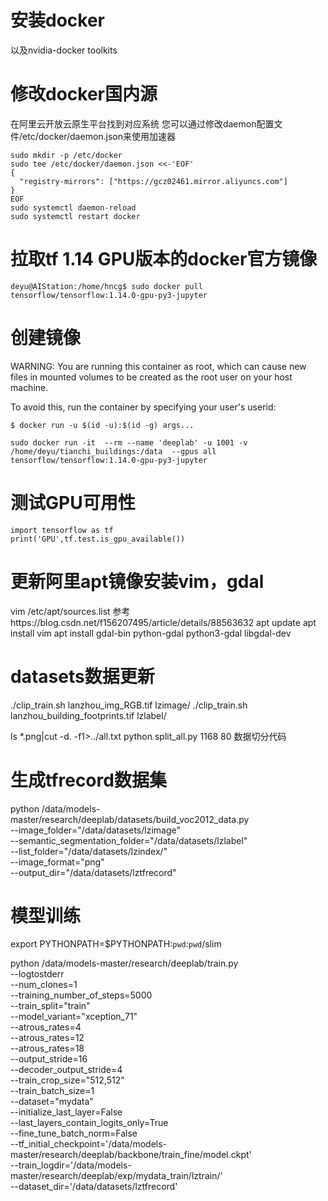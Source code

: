 # 安装docker
以及nvidia-docker toolkits

# 修改docker国内源
在阿里云开放云原生平台找到对应系统
您可以通过修改daemon配置文件/etc/docker/daemon.json来使用加速器
```
sudo mkdir -p /etc/docker
sudo tee /etc/docker/daemon.json <<-'EOF'
{
  "registry-mirrors": ["https://gcz02461.mirror.aliyuncs.com"]
}
EOF
sudo systemctl daemon-reload
sudo systemctl restart docker
```

# 拉取tf 1.14 GPU版本的docker官方镜像
`deyu@AIStation:/home/hncg$ sudo docker pull tensorflow/tensorflow:1.14.0-gpu-py3-jupyter`

# 创建镜像

WARNING: You are running this container as root, which can cause new files in
mounted volumes to be created as the root user on your host machine.

To avoid this, run the container by specifying your user's userid:

`$ docker run -u $(id -u):$(id -g) args...`


`sudo docker run -it  --rm --name 'deeplab' -u 1001 -v /home/deyu/tianchi_buildings:/data  --gpus all tensorflow/tensorflow:1.14.0-gpu-py3-jupyter`

# 测试GPU可用性
```
import tensorflow as tf
print('GPU',tf.test.is_gpu_available())
```

# 更新阿里apt镜像安装vim，gdal
vim /etc/apt/sources.list
参考https://blog.csdn.net/f156207495/article/details/88563632
apt update
apt install vim
apt install gdal-bin python-gdal python3-gdal libgdal-dev

# datasets数据更新
./clip_train.sh lanzhou_img_RGB.tif lzimage/
./clip_train.sh lanzhou_building_footprints.tif lzlabel/

ls *.png|cut -d. -f1>../all.txt
python split_all.py 1168 80 数据切分代码

# 生成tfrecord数据集
python /data/models-master/research/deeplab/datasets/build_voc2012_data.py \
  --image_folder="/data/datasets/lzimage" \
  --semantic_segmentation_folder="/data/datasets/lzlabel" \
  --list_folder="/data/datasets/lzindex/" \
  --image_format="png" \
  --output_dir="/data/datasets/lztfrecord"

# 模型训练
export PYTHONPATH=$PYTHONPATH:`pwd`:`pwd`/slim

python /data/models-master/research/deeplab/train.py \
  --logtostderr \
  --num_clones=1 \
  --training_number_of_steps=5000 \
  --train_split="train" \
  --model_variant="xception_71" \
  --atrous_rates=4 \
  --atrous_rates=12 \
  --atrous_rates=18 \
  --output_stride=16 \
  --decoder_output_stride=4 \
  --train_crop_size="512,512" \
  --train_batch_size=1 \
  --dataset="mydata" \
  --initialize_last_layer=False \
  --last_layers_contain_logits_only=True \
  --fine_tune_batch_norm=False \
  --tf_initial_checkpoint='/data/models-master/research/deeplab/backbone/train_fine/model.ckpt' \
  --train_logdir='/data/models-master/research/deeplab/exp/mydata_train/lztrain/' \
  --dataset_dir='/data/datasets/lztfrecord'
